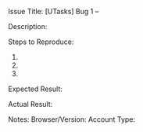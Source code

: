 Issue Title: [UTasks] Bug 1 – <short summary>

Description:
<one-sentence description>

Steps to Reproduce:
1) <step one>
2) <step two>
3) <step three>

Expected Result:
<what you expected>

Actual Result:
<what actually happened>

Notes:
Browser/Version:
Account Type:

